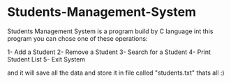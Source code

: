 # Students-Management-System
Students Management System is a program build by C language int this program you can chose one of these operations:

1- Add a Student
2- Remove a Student 
3- Search for a Student
4- Print Student List 
5- Exit System

and it will save all the data and store it in file called "students.txt" thats all :)
